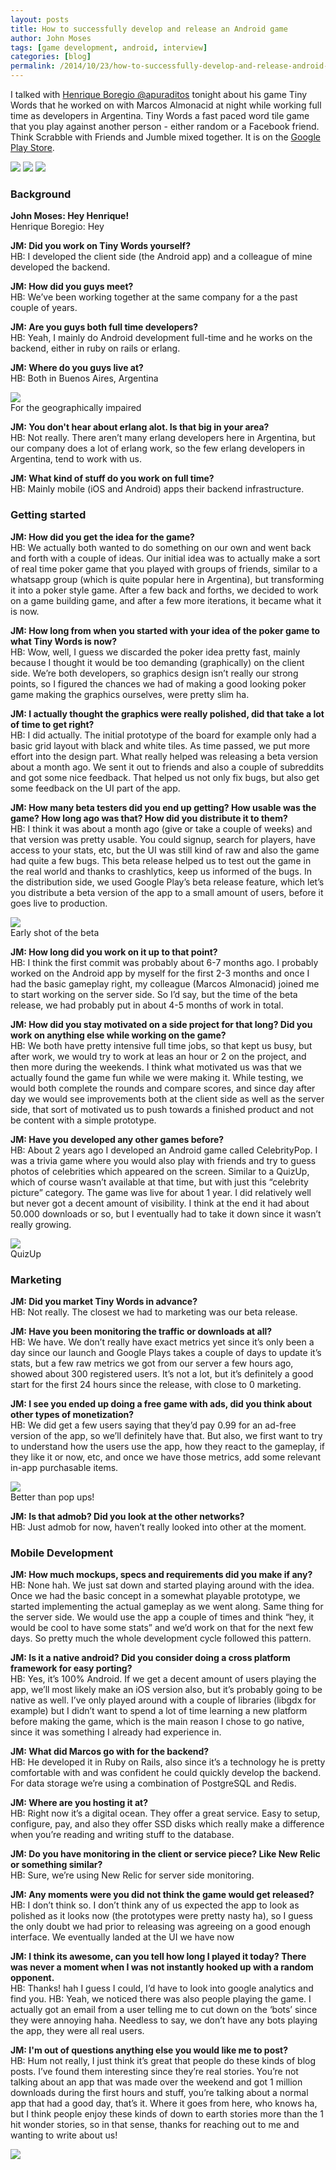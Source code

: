 ```yaml
---
layout: posts
title: How to successfully develop and release an Android game
author: John Moses
tags: [game development, android, interview]
categories: [blog]
permalink: /2014/10/23/how-to-successfully-develop-and-release-android-game.html
---
```



I talked with [Henrique Boregio @apuraditos](http://twitter.com/apuraditos) tonight about his game Tiny Words that he worked on with Marcos Almonacid at night while working full time as developers in Argentina.  Tiny Words a fast paced word tile game that you play against another person - either random or a Facebook friend.  Think Scrabble with Friends and Jumble mixed together.  It is on the [Google Play Store](https://play.google.com/store/apps/details?id=com.thirtymatches.apuraditos).

<img src="/images/2014-10-23-tiny_1.png">
<img src="/images/2014-10-23-tiny_2.png">
<img src="/images/2014-10-23-tiny_3.png">

### Background

**John Moses: Hey Henrique!**  
Henrique Boregio: Hey  

**JM: Did you work on Tiny Words yourself?**  
HB: I developed the client side (the Android app) and a colleague of mine developed the backend.  

**JM: How did you guys meet?**  
HB: We’ve been working together at the same company for a the past couple of years.

**JM: Are you guys both full time developers?**  
HB: Yeah, I mainly do Android development full-time and he works on the backend, either in ruby on rails or erlang.  

**JM: Where do you guys live at?**  
HB: Both in Buenos Aires, Argentina  

<img src="/images/2014-10-23-map.png"><br>
<span class="radius secondary label">For the geographically impaired</span>

**JM: You don't hear about erlang alot.  Is that big in your area?**  
HB: Not really. There aren’t many erlang developers here in Argentina, but our company does a lot of erlang work, so the few erlang developers in Argentina, tend to work with us.  

**JM: What kind of stuff do you work on full time?**  
HB: Mainly mobile (iOS and Android) apps their backend infrastructure.  

### Getting started

**JM: How did you get the idea for the game?**  
HB: We actually both wanted to do something on our own and went back and forth with a couple of ideas. Our initial idea was to actually make a sort of real time poker game that you played with groups of friends, similar to a whatsapp group (which is quite popular here in Argentina), but transforming it into a poker style game. After a few back and forths, we decided to work on a game building game, and after a few more iterations, it became what it is now.  

**JM: How long from when you started with your idea of the poker game to what Tiny Words is now?**  
HB: Wow, well, I guess we discarded the poker idea pretty fast, mainly because I thought it would be too demanding (graphically) on the client side. We’re both developers, so graphics design isn’t really our strong points, so I figured the chances we had of making a good looking poker game making the graphics ourselves, were pretty slim ha.  

**JM: I actually thought the graphics were really polished, did that take a lot of time to get right?**  
HB: I did actually. The initial prototype of the board for example only had a basic grid layout with black and white tiles. As time passed, we put more effort into the design part. What really helped was releasing a beta version about a month ago. We sent it out to friends and also a couple of subreddits and got some nice feedback. That helped us not only fix bugs, but also get some feedback on the UI part of the app.  

**JM: How many beta testers did you end up getting? How usable was the game? How long ago was that? How did you distribute it to them?**  
HB: I think it was about a month ago (give or take a couple of weeks) and that version was pretty usable. You could signup, search for players, have access to your stats, etc, but the UI was still kind of raw and also the game had quite a few bugs. This beta release helped us to test out the game in the real world and thanks to crashlytics, keep us informed of the bugs. In the distribution side, we used Google Play’s beta release feature, which let’s you distribute a beta version of the app to a small amount of users, before it goes live to production.  

<img src="/images/2014-10-23-tiny_4.png"><br>
<span class="radius secondary label">Early shot of the beta</span>

**JM: How long did you work on it up to that point?**  
HB: I think the first commit was probably about 6-7 months ago. I probably worked on the Android app by myself for the first 2-3 months and once I had the basic gameplay right, my colleague (Marcos Almonacid) joined me to start working on the server side. So I’d say, but the time of the beta release, we had probably put in about 4-5 months of work in total.  

**JM: How did you stay motivated on a side project for that long? Did you work on anything else while working on the game?**  
HB: We both have pretty intensive full time jobs, so that kept us busy, but after work, we would try to work at leas an hour or 2 on the project, and then more during the weekends. I think what motivated us was that we actually found the game fun while we were making it. While testing, we would both complete the rounds and compare scores, and since day after day we would see improvements both at the client side as well as the server side, that sort of motivated us to push towards a finished product and not be content with a simple prototype.  

**JM: Have you developed any other games before?**  
HB: About 2 years ago I developed an Android game called CelebrityPop. I was a trivia game where you would also play with friends and try to guess photos of celebrities which appeared on the screen. Similar to a QuizUp, which of course wasn’t available at that time, but with just this “celebrity picture” category. The game was live for about 1 year. I did relatively well but never got a decent amount of visibility. I think at the end it had about 50.000 downloads or so, but I eventually had to take it down since it wasn’t really growing.  

<img src="/images/2014-10-23-quizup.png"><br>
<span class="radius secondary label">QuizUp</span>

### Marketing
**JM: Did you market Tiny Words in advance?**  
HB: Not really. The closest we had to marketing was our beta release.  

**JM: Have you been monitoring the traffic or downloads at all?**  
HB: We have. We don’t really have exact metrics yet since it’s only been a day since our launch and Google Plays takes a couple of days to update it’s stats, but a few raw metrics we got from our server a few hours ago, showed about 300 registered users. It’s not a lot, but it’s definitely a good start for the first 24 hours since the release, with close to 0 marketing.  

**JM: I see you ended up doing a free game with ads, did you think about other types of monetization?**  
HB: We did get a few users saying that they’d pay 0.99 for an ad-free version of the app, so we’ll definitely have that. But also, we first want to try to understand how the users use the app, how they react to the gameplay, if they like it or now, etc, and once we have those metrics, add some relevant in-app purchasable items.  

<img src="/images/2014-10-23-admob.png"><br>
<span class="radius secondary label">Better than pop ups!</span>

**JM: Is that admob?  Did you look at the other networks?**  
HB: Just admob for now, haven’t really looked into other at the moment.  

### Mobile Development

**JM: How much mockups, specs and requirements did you make if any?**  
HB: None hah. We just sat down and started playing around with the idea. Once we had the basic concept in a somewhat playable prototype, we started implementing the actual gameplay as we went along. Same thing for the server side. We would use the app a couple of times and think “hey, it would be cool to have some stats” and we’d work on that for the next few days. So pretty much the whole development cycle followed this pattern.  

**JM: Is it a native android? Did you consider doing a cross platform framework for easy porting?**  
HB: Yes, it’s 100% Android. If we get a decent amount of users playing the app, we’ll most likely make an iOS version also, but it’s probably going to be native as well. I’ve only played around with a couple of libraries (libgdx for example) but I didn’t want to spend a lot of time learning a new platform before making the game, which is the main reason I chose to go native, since it was something I already had experience in.  

**JM: What did Marcos go with for the backend?**  
HB: He developed it in Ruby on Rails, also since it’s a technology he is pretty comfortable with and was confident he could quickly develop the backend. For data storage we’re using a combination of PostgreSQL and Redis.  

**JM: Where are you hosting it at?**  
HB: Right now it’s a digital ocean. They offer a great service. Easy to setup, configure, pay, and also they offer SSD disks which really make a difference when you’re reading and writing stuff to the database.  

**JM: Do you have monitoring in the client or service piece?  Like New Relic or something similar?**  
HB: Sure, we’re using New Relic for server side monitoring.  

**JM: Any moments were you did not think the game would get released?**  
HB: I don’t think so. I don’t think any of us expected the app to look as polished as it looks now (the prototypes were pretty nasty ha), so I guess the only doubt we had prior to releasing was agreeing on a good enough interface. We eventually landed at the UI we have now  

**JM: I think its awesome, can you tell how long I played it today? There was never a moment when I was not instantly hooked up with a random opponent.**  
HB: Thanks! hah I guess I could, I’d have to look into google analytics and find you.
HB: Yeah, we noticed there was also people playing the game. I actually got an email from a user telling me to cut down on the ‘bots’ since they were annoying haha. Needless to say, we don’t have any bots playing the app, they were all real users.  

**JM: I'm out of questions anything else you would like me to post?**  
HB: Hum not really, I just think it’s great that people do these kinds of blog posts. I’ve found them interesting since they’re real stories. You’re not talking about an app that was made over the weekend and got 1 million downloads during the first hours and stuff, you’re talking about a normal app that had a good day, that’s it. Where it goes from here, who knows ha, but I think people enjoy these kinds of down to earth stories more than the 1 hit wonder stories, so in that sense, thanks for reaching out to me and wanting to write about us!  

<a href="https://play.google.com/store/apps/details?id=com.thirtymatches.apuraditos"><img src="/images/2014-10-23-play.png"></a>
